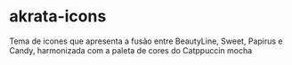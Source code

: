 # akrata-icons
Tema de icones que apresenta a fusão entre BeautyLine, Sweet, Papirus e Candy, harmonizada com a paleta de cores do Catppuccin mocha
